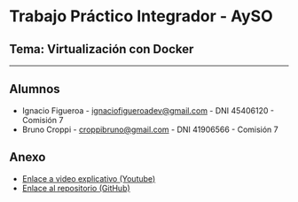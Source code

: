 # Trabajo Práctico Integrador - AySO

## Tema: Virtualización con Docker

---

## Alumnos

- Ignacio Figueroa - ignaciofigueroadev@gmail.com - DNI 45406120 - Comisión 7
- Bruno Croppi - croppibruno@gmail.com - DNI 41906566 - Comisión 7

## Anexo

- [Enlace a video explicativo (Youtube)]()
- [Enlace al repositorio (GitHub)](https://github.com/figueroaignacio/tp-integrador-ayso-virtualizacion)
